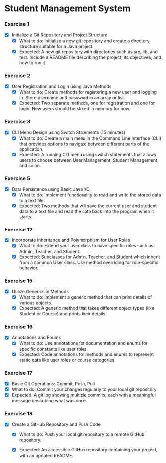 # Student Management System
### Exercise 1
- [x] Initialize a Git Repository and Project Structure 
  - [x] What to do: Initialize a new git repository and create a directory structure suitable for a Java project. 
  - [x] Expected: A new git repository with directories such as src, lib, and test. Include a README file describing the project, its objectives, and how to run it.

### Exercise 2
- [x] User Registration and Login using Java Methods 
  - [x] What to do: Create methods for registering a new user and logging in. Store username and password in an array or list. 
  - [x] Expected: Two separate methods, one for registration and one for login. New users should be stored in memory for now.

### Exercise 3
- [x] CLI Menu Design using Switch Statements (15 minutes)
  - [x] What to do: Create a main menu in the Command Line Interface (CLI) that provides options to navigate between different parts of the application. 
  - [x] Expected: A running CLI menu using switch statements that allows users to choose between User Management, Student Management, and so on.

### Exercise 5
- [x] Data Persistence using Basic Java I/O 
  - [x] What to do: Implement functionality to read and write the stored data to a text file. 
  - [x] Expected: Two methods that will save the current user and student data to a text file and read the data back into the program when it starts.

### Exercise 12
- [x] Incorporate Inheritance and Polymorphism for User Roles 
  - [x] What to do: Extend your user class to have specific roles such as Admin, Teacher, and Student. 
  - [x] Expected: Subclasses for Admin, Teacher, and Student which inherit from a common User class. Use method overriding for role-specific behavior.

### Exercise 15
- [x] Utilize Generics in Methods 
  - [x] What to do: Implement a generic method that can print details of various objects. 
  - [x] Expected: A generic method that takes different object types (like Student or Course) and prints their details.

### Exercise 16
- [x] Annotations and Enums 
  - [x] What to do: Use annotations for documentation and enums for specific constants like user roles. 
  - [x] Expected: Code annotations for methods and enums to represent static data like user roles or course categories.

### Exercise 17
- [x] Basic Git Operations: Commit, Push, Pull 
- [x] What to do: Commit your changes regularly to your local git repository. 
- [x] Expected: A git log showing multiple commits, each with a meaningful message describing what was done.

### Exercise 18
- [x] Create a GitHub Repository and Push Code 
  - [x] What to do: Push your local git repository to a remote GitHub repository. 
  - [x] Expected: An accessible GitHub repository containing your project, with an updated README.

